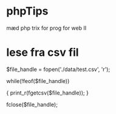 # phpTips
mæd php trix for prog for web II


# lese fra csv fil
$file_handle = fopen('./data/test.csv', 'r');


while(!feof($file_handle))

{
 print_r(fgetcsv($file_handle));
}

fclose($file_handle);
